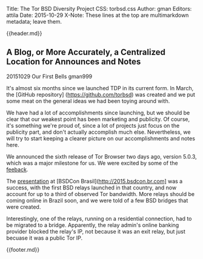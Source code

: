 Title: The Tor BSD Diversity Project
CSS: torbsd.css
Author: gman
Editors: attila
Date: 2015-10-29
X-Note: These lines at the top are multimarkdown metadata; leave them.

{{header.md}}

## A Blog, or More Accurately, a Centralized Location for Announces and Notes ##

20151029
Our First Bells
gman999

It's almost six months since we launched TDP in its current form. In March, the [GitHub repository] (https://github.com/torbsd) was created and we put some meat on the general ideas we had been toying around with.

We have had a lot of accomplishments since launching, but we should be clear that our weakest point has been marketing and publicity. Of course, it's something we're proud of, since a lot of projects just focus on the publicity part, and don't actually accomplish much else. Nevertheless, we will try to start keeping a clearer picture on our accomplishments and notes here.

We announced the sixth release of Tor Browser two days ago, version 5.0.3, which was a major milestone for us. We were excited by some of the [feeback](https://lists.torproject.org/pipermail/tor-talk/2015-October/039351.html).

The [presentation](http://www.queair.net/br-pres) at [BSDCon Brasil](http://2015.bsdcon.br.com] was a success, with the first BSD relays launched in that country, and now account for up to a third of observed Tor bandwidth. More relays should be coming online in Brazil soon, and we were told of a few BSD bridges that were created.

Interestingly, one of the relays, running on a residential connection, had to be migrated to a bridge. Apparently, the relay admin's online banking provider blocked the relay's IP, not because it was an exit relay, but just becuase it was a public Tor IP.

{{footer.md}}
